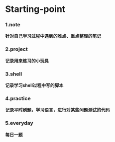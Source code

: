 # Starting-point

### 1.note
**针对自己学习过程中遇到的难点、重点整理的笔记**

### 2.project
**记录用来练习的小玩具**

### 3.shell
**记录学习shell过程中写的脚本**

### 4.practice
**记录平时刷题，学习语言，进行对某些问题测试的代码**

### 5.everyday
**每日一题**
